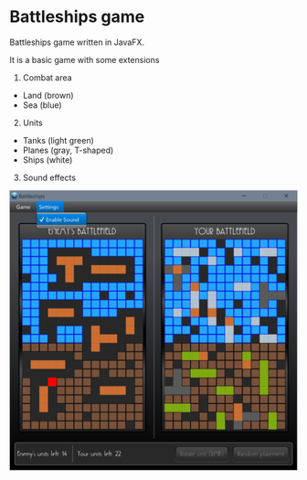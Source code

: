# Battleships game
Battleships game written in JavaFX.

It is a basic game with some extensions

1. Combat area
  * Land (brown)
  * Sea  (blue)
2. Units
  * Tanks (light green)
  * Planes (gray, T-shaped)
  * Ships (white)
3. Sound effects

![Battleships screenshot](/img/screenshot.png)
